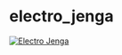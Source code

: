 # electro_jenga
[![Electro Jenga](https://img.youtube.com/vi/5HV1B0rng8A/0.jpg)](https://www.youtube.com/watch?v=5HV1B0rng8A)
